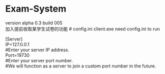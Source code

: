 ﻿# Exam-System
version alpha 0.3 
build 005<br />加入提前收取某学生试卷的功能 # config.ini
client.exe need config.ini to run<br />
<p></p>
[Server]<br />
IP=127.0.0.1<br />#Enter your server IP address.<br />
Port=19730<br />#Enter your server port number.<br />#We will function as a server to join a custom port number in the future.
